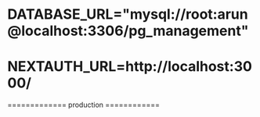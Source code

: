 # DATABASE_URL="mysql://root:arun@localhost:3306/pg_management"
# NEXTAUTH_URL=http://localhost:3000/
<!-- NEXTAUTH_SECRET=your-super-secret-key
DATABASE_URL="mysql://avnadmin:AVNS_EHzsqknpEqhnZpNw5X8@mysql-144a330f-arunmhere62-2b80.k.aivencloud.com:16712/pg_management?sslaccept=accept_invalid_certs"

NEXTAUTH_URL=http://localhost:3000/
NEXTAUTH_TRUST_HOST=true
NEXT_PUBLIC_API_URL=http://localhost:3001 -->
============= production ============
<!-- 
NEXTAUTH_SECRET=your-super-secret-key
DATABASE_URL="mysql://avnadmin:AVNS_EHzsqknpEqhnZpNw5X8@mysql-144a330f-arunmhere62-2b80.k.aivencloud.com:16712/pg_management?sslaccept=accept_invalid_certs"

NEXTAUTH_TRUST_HOST=true
NEXTAUTH_URL=https://pg-management-blond.vercel.app
NEXT_PUBLIC_API_URL=https://pg-management-blond.vercel.app/api
NEXT_PUBLIC_LOGOUT_REDIRECT=https://pg-management-blond.vercel.app -->
